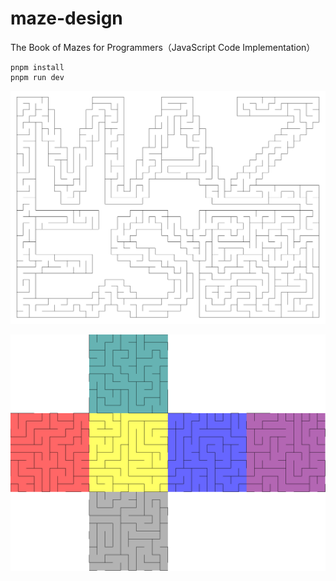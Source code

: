 # maze-design
The Book of Mazes for Programmers（JavaScript Code Implementation）

```
pnpm install
pnpm run dev
```

![image](https://raw.githubusercontent.com/hjzheng/maze-design/refs/heads/main/src/assets/maze_text.svg)

![image](https://raw.githubusercontent.com/hjzheng/maze-design/refs/heads/main/src/assets/cube_maze_color.png)


